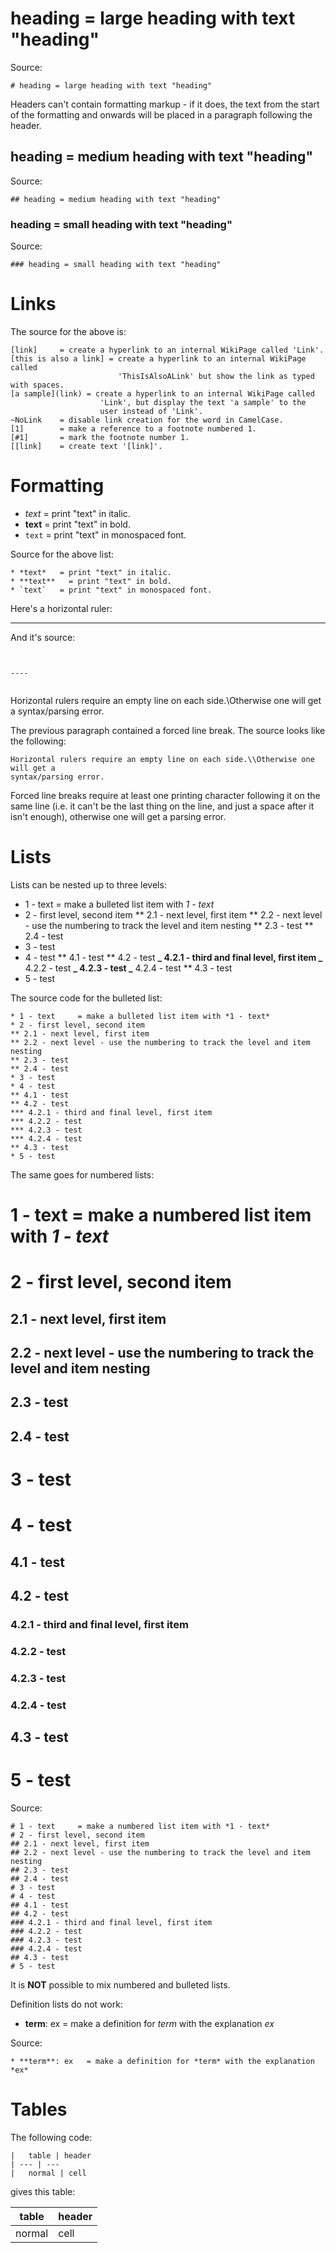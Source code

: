 # heading = large heading with text "heading"

Source:

```
# heading = large heading with text "heading"
```

Headers can't contain formatting markup - if it
does, the text from the start of the formatting and onwards will be placed in a
paragraph following the header.

## heading = medium heading with text "heading"

Source:

```
## heading = medium heading with text "heading"
```

### heading = small heading with text "heading"

Source:

```
### heading = small heading with text "heading"
```

# Links

The source for the above is:

```
[link]     = create a hyperlink to an internal WikiPage called 'Link'.
[this is also a link] = create a hyperlink to an internal WikiPage called
                        'ThisIsAlsoALink' but show the link as typed with spaces.
[a sample](link) = create a hyperlink to an internal WikiPage called
                    'Link', but display the text 'a sample' to the
                    user instead of 'Link'.
~NoLink    = disable link creation for the word in CamelCase.
[1]        = make a reference to a footnote numbered 1.
[#1]       = mark the footnote number 1.
[[link]    = create text '[link]'.
```

# Formatting

- _text_ = print "text" in italic.
- **text** = print "text" in bold.
- `text` = print "text" in monospaced font.

Source for the above list:

```
* *text*   = print "text" in italic.
* **text**   = print "text" in bold.
* `text`   = print "text" in monospaced font.
```

Here's a horizontal ruler:

---

And it's source:

```


----


```

Horizontal rulers require an empty line on each side.\\Otherwise one will get a
syntax/parsing error.

The previous paragraph contained a forced line break. The source looks like the
following:

```
Horizontal rulers require an empty line on each side.\\Otherwise one will get a
syntax/parsing error.
```

Forced line breaks require at least one printing character following it on the
same line (i.e. it can't be the last thing on the line, and just a space after it
isn't enough), otherwise one will get a parsing error.

# Lists

Lists can be nested up to three levels:

- 1 - text = make a bulleted list item with _1 - text_
- 2 - first level, second item
  ** 2.1 - next level, first item
  ** 2.2 - next level - use the numbering to track the level and item nesting
  ** 2.3 - test
  ** 2.4 - test
- 3 - test
- 4 - test
  ** 4.1 - test
  ** 4.2 - test
  **_ 4.2.1 - third and final level, first item
  _** 4.2.2 - test
  **_ 4.2.3 - test
  _** 4.2.4 - test
  \*\* 4.3 - test
- 5 - test

The source code for the bulleted list:

```
* 1 - text     = make a bulleted list item with *1 - text*
* 2 - first level, second item
** 2.1 - next level, first item
** 2.2 - next level - use the numbering to track the level and item nesting
** 2.3 - test
** 2.4 - test
* 3 - test
* 4 - test
** 4.1 - test
** 4.2 - test
*** 4.2.1 - third and final level, first item
*** 4.2.2 - test
*** 4.2.3 - test
*** 4.2.4 - test
** 4.3 - test
* 5 - test
```

The same goes for numbered lists:

# 1 - text = make a numbered list item with _1 - text_

# 2 - first level, second item

## 2.1 - next level, first item

## 2.2 - next level - use the numbering to track the level and item nesting

## 2.3 - test

## 2.4 - test

# 3 - test

# 4 - test

## 4.1 - test

## 4.2 - test

### 4.2.1 - third and final level, first item

### 4.2.2 - test

### 4.2.3 - test

### 4.2.4 - test

## 4.3 - test

# 5 - test

Source:

```
# 1 - text     = make a numbered list item with *1 - text*
# 2 - first level, second item
## 2.1 - next level, first item
## 2.2 - next level - use the numbering to track the level and item nesting
## 2.3 - test
## 2.4 - test
# 3 - test
# 4 - test
## 4.1 - test
## 4.2 - test
### 4.2.1 - third and final level, first item
### 4.2.2 - test
### 4.2.3 - test
### 4.2.4 - test
## 4.3 - test
# 5 - test
```

It is **NOT** possible to mix numbered and bulleted lists.

Definition lists do not work:

- **term**: ex = make a definition for _term_ with the explanation _ex_

Source:

```
* **term**: ex   = make a definition for *term* with the explanation *ex*
```

# Tables

The following code:

```
|   table | header
| --- | ---
|   normal | cell
```

gives this table:

| table  | header |
| ------ | ------ |
| normal | cell   |

